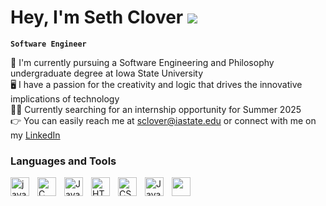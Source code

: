 # Hey, I'm Seth Clover ![](https://media.tenor.com/8iCVHQqOudcAAAAi/wave-billy.gif)
**`Software Engineer`**

🏫  I'm currently pursuing a Software Engineering and Philosophy undergraduate degree at Iowa State University<br>
🖥️  I have a passion for the creativity and logic that drives the innovative implications of technology<br>
🧑‍💼  Currently searching for an internship opportunity for Summer 2025<br>
👉  You can easily reach me at [sclover@iastate.edu](mailto:sclover@iastate.edu)  or connect with me on my [LinkedIn](https://www.linkedin.com/in/sethclover/)<br>

### Languages and Tools
  <img align="left" width="30px" style="padding-right:10px" src="https://cdn.jsdelivr.net/gh/devicons/devicon@latest/icons/java/java-original.svg" alt="java">
  <img align="left" width="30px" style="padding-right:10px" src="https://cdn.jsdelivr.net/gh/devicons/devicon@latest/icons/c/c-original.svg" alt="C">
  <img align="left" width="30px" style="padding-right:10px" src="https://cdn.jsdelivr.net/gh/devicons/devicon@latest/icons/javascript/javascript-original.svg" alt="JavaScript">
  <img align="left" width="30px" style="padding-right:10px" src="https://cdn.jsdelivr.net/gh/devicons/devicon@latest/icons/html5/html5-original.svg" alt="HTML">
  <img align="left" width="30px" style="padding-right:10px" src="https://cdn.jsdelivr.net/gh/devicons/devicon@latest/icons/css3/css3-original.svg" alt="CSS">
  <img align="left" width="30px" style="padding-right:10px" src="https://cdn.jsdelivr.net/gh/devicons/devicon@latest/icons/python/python-original.svg" alt="JavaScript">
  <img align="left" width="30px" style="padding-right:10px" src="https://cdn.jsdelivr.net/gh/devicons/devicon@latest/icons/git/git-original.svg">
  <br>
  
# 
